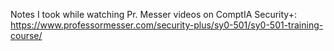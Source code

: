 Notes I took while watching Pr. Messer videos on ComptIA Security+:
https://www.professormesser.com/security-plus/sy0-501/sy0-501-training-course/
